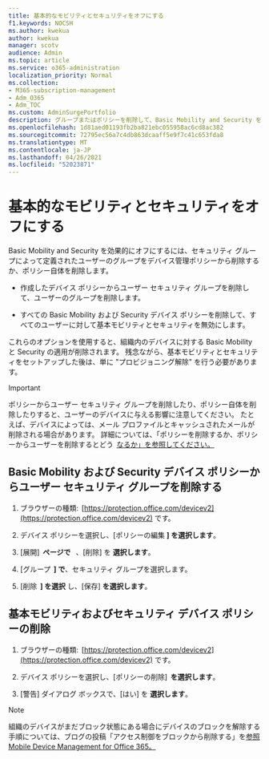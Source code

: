 ```yaml
---
title: 基本的なモビリティとセキュリティをオフにする
f1.keywords: NOCSH
ms.author: kwekua
author: kwekua
manager: scotv
audience: Admin
ms.topic: article
ms.service: o365-administration
localization_priority: Normal
ms.collection:
- M365-subscription-management
- Adm_O365
- Adm_TOC
ms.custom: AdminSurgePortfolio
description: グループまたはポリシーを削除して、Basic Mobility and Security をオフにします。
ms.openlocfilehash: 1d81aed01193fb2ba821ebc055958ac6cd8ac382
ms.sourcegitcommit: 72795ec56a7c4db863dcaaff5e9f7c41c653fda8
ms.translationtype: MT
ms.contentlocale: ja-JP
ms.lasthandoff: 04/26/2021
ms.locfileid: "52023871"
---
```

# <a name="turn-off-basic-mobility-and-security"></a>基本的なモビリティとセキュリティをオフにする

Basic Mobility and Security を効果的にオフにするには、セキュリティ グループによって定義されたユーザーのグループをデバイス管理ポリシーから削除するか、ポリシー自体を削除します。

- 作成したデバイス ポリシーからユーザー セキュリティ グループを削除して、ユーザーのグループを削除します。

- すべての Basic Mobility および Security デバイス ポリシーを削除して、すべてのユーザーに対して基本モビリティとセキュリティを無効にします。

これらのオプションを使用すると、組織内のデバイスに対する Basic Mobility と Security の適用が削除されます。 残念ながら、基本モビリティとセキュリティをセットアップした後は、単に "プロビジョニング解除" を行う必要があります。 

>[!IMPORTANT]
>ポリシーからユーザー セキュリティ グループを削除したり、ポリシー自体を削除したりすると、ユーザーのデバイスに与える影響に注意してください。 たとえば、デバイスによっては、メール プロファイルとキャッシュされたメールが削除される場合があります。 詳細については、「ポリシーを削除するか、ポリシーからユーザーを削除するとどう  [なるか」を参照してください。](../../admin/basic-mobility-security/create-device-security-policies.md)

## <a name="remove-user-security-groups-from-basic-mobility-and-security-device-policies"></a>Basic Mobility および Security デバイス ポリシーからユーザー セキュリティ グループを削除する

1. ブラウザーの種類:  [https://protection.office.com/devicev2](https://protection.office.com/devicev2) です。

2. デバイス ポリシーを選択し、[ポリシーの編集 **] を選択します**。 

3. [展開]  **ページで**   、[削除] を **選択します**。

4. [グループ  **] で**、セキュリティ グループを選択します。

5. [削除  **] を選択** し、[保存] **を選択します**。

## <a name="remove-basic-mobility-and-security-device-policies"></a>基本モビリティおよびセキュリティ デバイス ポリシーの削除

1.  ブラウザーの種類:  [https://protection.office.com/devicev2](https://protection.office.com/devicev2) です。 

2.  デバイス ポリシーを選択し、[ポリシーの削除]  **を選択します**。
    
3.  [警告] ダイアログ ボックスで、[はい] を **選択します**。

>[!NOTE]
>組織のデバイスがまだブロック状態にある場合にデバイスのブロックを解除する手順については、ブログの投稿「アクセス制御をブロックから削除する」を[参照Mobile Device Management for Office 365。](https://techcommunity.microsoft.com/t5/Intune-Customer-Success/Removing-Access-Control-from-Mobile-Device-Management-for-Office/ba-p/279934)
